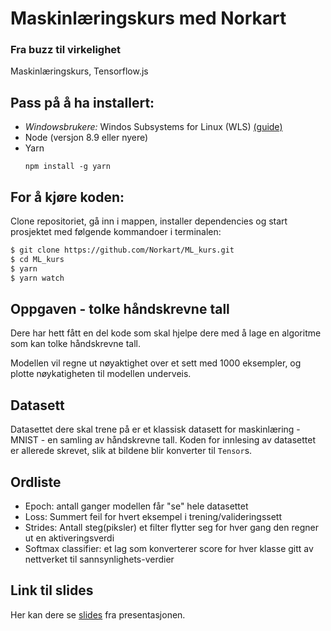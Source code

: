 # Maskinlæringskurs med Norkart
### Fra buzz til virkelighet
Maskinlæringskurs, Tensorflow.js

## Pass på å ha installert:
* _Windowsbrukere:_ Windos Subsystems for Linux (WLS)
    [(guide)](https://www.howtogeek.com/249966/how-to-install-and-use-the-linux-bash-shell-on-windows-10/)
* Node (versjon 8.9 eller nyere)
* Yarn
  ```
  npm install -g yarn
  ```

## For å kjøre koden:

Clone repositoriet, gå inn i mappen, installer dependencies og start prosjektet med følgende kommandoer i terminalen:

```bash
$ git clone https://github.com/Norkart/ML_kurs.git
$ cd ML_kurs
$ yarn
$ yarn watch

```

## Oppgaven - tolke håndskrevne tall

Dere har hett fått en del kode som skal hjelpe dere med å lage en algoritme som kan tolke håndskrevne tall.

Modellen vil regne ut nøyaktighet over et sett med 1000 eksempler, og plotte nøykatigheten til modellen underveis.

## Datasett

Datasettet dere skal trene på er et klassisk datasett for maskinlæring - MNIST - en samling av håndskrevne tall. Koden for innlesing av datasettet er allerede skrevet, slik at bildene blir konverter til `Tensor`s.

## Ordliste

- Epoch: antall ganger modellen får "se" hele datasettet
- Loss: Summert feil for hvert eksempel i trening/valideringssett
- Strides: Antall steg(piksler) et filter flytter seg for hver gang den regner ut en aktiveringsverdi
- Softmax classifier: et lag som konverterer score for hver klasse gitt av nettverket til sannsynlighets-verdier

## Link til slides
Her kan dere se [slides](https://docs.google.com/presentation/d/1M-QzLvP5velcT9ld6aiEtBEF6W-8LovFHFMhw6cxZWs/edit?usp=sharing) fra presentasjonen.